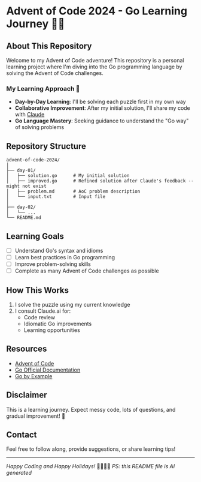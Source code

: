 # Advent of Code 2024 - Go Learning Journey 🎄🧊

## About This Repository

Welcome to my Advent of Code adventure! This repository is a personal learning project where I'm diving into the Go programming language by solving the Advent of Code challenges.

### My Learning Approach 🚀

- **Day-by-Day Learning**: I'll be solving each puzzle first in my own way
- **Collaborative Improvement**: After my initial solution, I'll share my code with [Claude](https://www.claude.ai)
- **Go Language Mastery**: Seeking guidance to understand the "Go way" of solving problems

## Repository Structure

```
advent-of-code-2024/
│
├── day-01/
│   ├── solution.go      # My initial solution
│   ├── improved.go      # Refined solution after Claude's feedback -- might not exist
│   ├── problem.md       # AoC problem description
│   └── input.txt        # Input file
│
├── day-02/
│   └── ...
└── README.md
```

## Learning Goals

- [ ] Understand Go's syntax and idioms
- [ ] Learn best practices in Go programming
- [ ] Improve problem-solving skills
- [ ] Complete as many Advent of Code challenges as possible

## How This Works

1. I solve the puzzle using my current knowledge
2. I consult Claude.ai for:
   - Code review
   - Idiomatic Go improvements
   - Learning opportunities

## Resources

- [Advent of Code](https://adventofcode.com/)
- [Go Official Documentation](https://golang.org/doc/)
- [Go by Example](https://gobyexample.com/)

## Disclaimer

This is a learning journey. Expect messy code, lots of questions, and gradual improvement! 🌱

## Contact

Feel free to follow along, provide suggestions, or share learning tips!

---

*Happy Coding and Happy Holidays!* 🎅🏼👩‍💻
*PS: this README file is AI generated*
